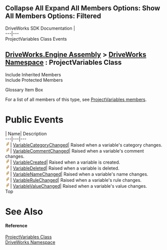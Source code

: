 Collapse All Expand All Members Options: Show All  Members Options: Filtered   
---  
DriveWorks SDK Documentation  |   
---|---  
ProjectVariables Class Events   
  
[DriveWorks.Engine Assembly](topic2156.md) > [DriveWorks Namespace](topic2159.md) : ProjectVariables Class  
---  
  
Include Inherited Members    
Include Protected Members    


Glossary Item Box

For a list of all members of this type, see [ProjectVariables members](topic5011.md).

# Public Events

| Name| Description  
---|---|---  
![Public Event](dotnetimages/publicEvent.gif)| [VariableCategoryChanged](topic5030.md)| Raised when a variable's category changes.   
![Public Event](dotnetimages/publicEvent.gif)| [VariableCommentChanged](topic5031.md)| Raised when a variable's comment changes.   
![Public Event](dotnetimages/publicEvent.gif)| [VariableCreated](topic5032.md)| Raised when a variable is created.   
![Public Event](dotnetimages/publicEvent.gif)| [VariableDeleted](topic5033.md)| Raised when a variable is deleted.   
![Public Event](dotnetimages/publicEvent.gif)| [VariableNameChanged](topic5034.md)| Raised when a variable's name changes.   
![Public Event](dotnetimages/publicEvent.gif)| [VariableRuleChanged](topic5035.md)| Raised when a variable's rule changes.   
![Public Event](dotnetimages/publicEvent.gif)| [VariableValueChanged](topic5036.md)| Raised when a variable's value changes.   
Top

# See Also

#### Reference

[ProjectVariables Class](topic5010.md)   
[DriveWorks Namespace](topic2159.md)



